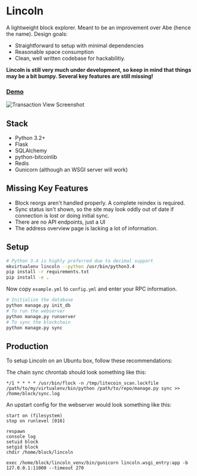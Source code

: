 Lincoln
==========

A lightweight block explorer. Meant to be an improvement over Abe (hence the
name). Design goals:

* Straightforward to setup with minimal dependencies
* Reasonable space consumption
* Clean, well written codebase for hackabilitiy.

**Lincoln is still very much under development, so keep in mind that things may
be a bit bumpy. Several key features are still missing!**

### [Demo](http://ltctest.ibcook.com)
![Transaction View Screenshot](doc/screenshot.png)

Stack
-----

* Python 3.2+
* Flask
* SQLAlchemy
* python-bitcoinlib
* Redis
* Gunicorn (although an WSGI server will work)

Missing Key Features
--------------------

* Block reorgs aren't handled properly. A complete reindex is required.
* Sync status isn't shown, so the site may look oddly out of date if connection
  is lost or doing initial sync.
* There are no API endpoints, just a UI
* The address overview page is lacking a lot of information.

Setup
-----

``` bash
# Python 3.4 is highly preferred due to decimal support
mkvirtualenv lincoln --python /usr/bin/python3.4
pip install -r requirements.txt
pip install -e .
```

Now copy `example.yml` to `config.yml` and enter your RPC information.

``` bash
# Initialize the database
python manage.py init_db
# To run the webserver
python manage.py runserver
# To sync the blockchain
python manage.py sync
```

Production
----------

To setup Lincoln on an Ubuntu box, follow these recommendations:

The chain sync chrontab should look something like this:

```
*/1 * * * * /usr/bin/flock -n /tmp/litecoin_scan.lockfile /path/to/my/virtualenv/bin/python /path/to/repo/manage.py sync >> /home/block/sync.log
```

An upstart config for the webserver would look something like this:

```
start on (filesystem)
stop on runlevel [016]

respawn
console log
setuid block
setgid block
chdir /home/block/lincoln

exec /home/block/lincoln_venv/bin/gunicorn lincoln.wsgi_entry:app -b 127.0.0.1:11000 --timeout 270
```
